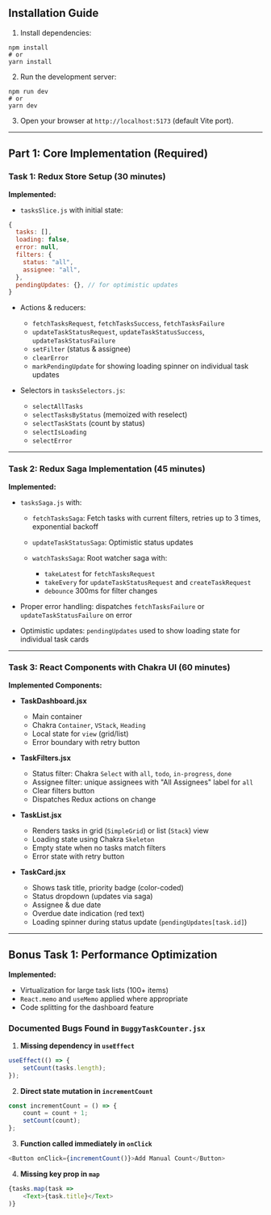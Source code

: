 
## Installation Guide

1. Install dependencies:

```
npm install
# or
yarn install
```
2. Run the development server:

```
npm run dev
# or
yarn dev
```

3. Open your browser at `http://localhost:5173` (default Vite port).

---

## Part 1: Core Implementation (Required)

### Task 1: Redux Store Setup (30 minutes)

**Implemented:**

* `tasksSlice.js` with initial state:

```js
{
  tasks: [],
  loading: false,
  error: null,
  filters: {
    status: "all",
    assignee: "all",
  },
  pendingUpdates: {}, // for optimistic updates
}
```

* Actions & reducers:

    * `fetchTasksRequest`, `fetchTasksSuccess`, `fetchTasksFailure`
    * `updateTaskStatusRequest`, `updateTaskStatusSuccess`, `updateTaskStatusFailure`
    * `setFilter` (status & assignee)
    * `clearError`
    * `markPendingUpdate` for showing loading spinner on individual task updates

* Selectors in `tasksSelectors.js`:

    * `selectAllTasks`
    * `selectTasksByStatus` (memoized with reselect)
    * `selectTaskStats` (count by status)
    * `selectIsLoading`
    * `selectError`

---

### Task 2: Redux Saga Implementation (45 minutes)

**Implemented:**

* `tasksSaga.js` with:

    * `fetchTasksSaga`: Fetch tasks with current filters, retries up to 3 times, exponential backoff
    * `updateTaskStatusSaga`: Optimistic status updates
    * `watchTasksSaga`: Root watcher saga with:

        * `takeLatest` for `fetchTasksRequest`
        * `takeEvery` for `updateTaskStatusRequest` and `createTaskRequest`
        * `debounce` 300ms for filter changes

* Proper error handling: dispatches `fetchTasksFailure` or `updateTaskStatusFailure` on error

* Optimistic updates: `pendingUpdates` used to show loading state for individual task cards

---

### Task 3: React Components with Chakra UI (60 minutes)

**Implemented Components:**

* **TaskDashboard.jsx**

    * Main container
    * Chakra `Container`, `VStack`, `Heading`
    * Local state for `view` (grid/list)
    * Error boundary with retry button

* **TaskFilters.jsx**

    * Status filter: Chakra `Select` with `all`, `todo`, `in-progress`, `done`
    * Assignee filter: unique assignees with "All Assignees" label for `all`
    * Clear filters button
    * Dispatches Redux actions on change

* **TaskList.jsx**

    * Renders tasks in grid (`SimpleGrid`) or list (`Stack`) view
    * Loading state using Chakra `Skeleton`
    * Empty state when no tasks match filters
    * Error state with retry button

* **TaskCard.jsx**

    * Shows task title, priority badge (color-coded)
    * Status dropdown (updates via saga)
    * Assignee & due date
    * Overdue date indication (red text)
    * Loading spinner during status update (`pendingUpdates[task.id]`)

---

## Bonus Task 1: Performance Optimization

**Implemented:**

* Virtualization for large task lists (100+ items)
* `React.memo` and `useMemo` applied where appropriate
* Code splitting for the dashboard feature

### Documented Bugs Found in `BuggyTaskCounter.jsx`

1. **Missing dependency in `useEffect`**

```js
useEffect(() => {
    setCount(tasks.length);
});
```

2. **Direct state mutation in `incrementCount`**

```js
const incrementCount = () => {
    count = count + 1;
    setCount(count);
};
```

3. **Function called immediately in `onClick`**

```js
<Button onClick={incrementCount()}>Add Manual Count</Button>
```

4. **Missing key prop in `map`**

```js
{tasks.map(task =>
    <Text>{task.title}</Text>
)}
```
